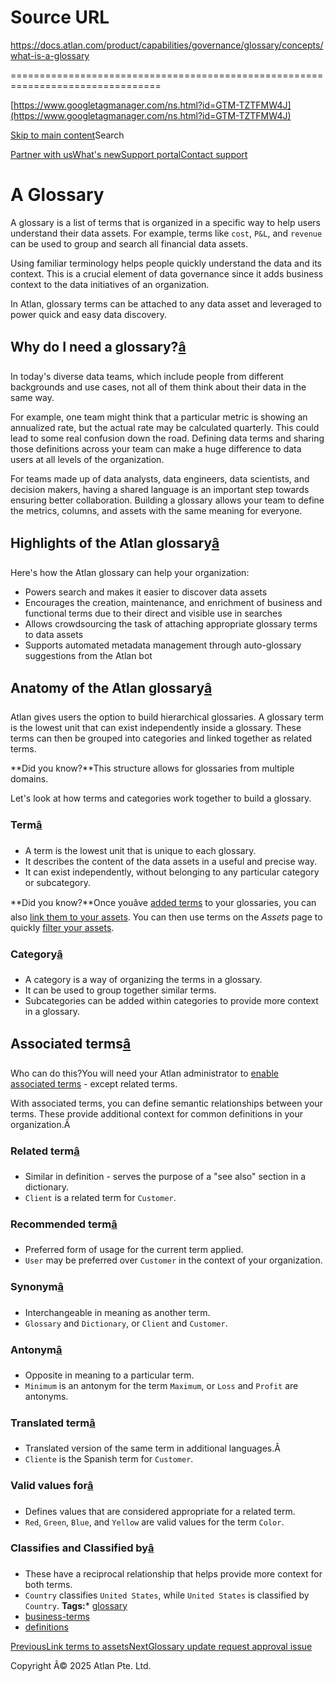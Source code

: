 # Source URL
https://docs.atlan.com/product/capabilities/governance/glossary/concepts/what-is-a-glossary

================================================================================

<!--
canonical: https://docs.atlan.com/product/capabilities/governance/glossary/concepts/what-is-a-glossary
link-alternate: https://docs.atlan.com/product/capabilities/governance/glossary/concepts/what-is-a-glossary
meta-description: A glossary is a list of terms that is organized in a specific way to help users understand their data assets. For example, terms like `cost`, `P&L`, and `revenue` can be used to group and search all financial data assets.
meta-docsearch:docusaurus_tag: docs-default-current
meta-docsearch:language: en
meta-docsearch:version: current
meta-docusaurus_locale: en
meta-docusaurus_tag: docs-default-current
meta-docusaurus_version: current
meta-generator: Docusaurus v3.8.1
meta-og-description: A glossary is a list of terms that is organized in a specific way to help users understand their data assets. For example, terms like `cost`, `P&L`, and `revenue` can be used to group and search all financial data assets.
meta-og-locale: en
meta-og-title: A Glossary | Atlan Documentation
meta-og-url: https://docs.atlan.com/product/capabilities/governance/glossary/concepts/what-is-a-glossary
meta-twitter:card: summary_large_image
meta-viewport: width=device-width,initial-scale=1
title: A Glossary | Atlan Documentation
-->

[https://www.googletagmanager.com/ns.html?id=GTM-TZTFMW4J](https://www.googletagmanager.com/ns.html?id=GTM-TZTFMW4J)

[Skip to main content](#__docusaurus_skipToContent_fallback)Search

[Partner with us](https://docs.google.com/forms/d/e/1FAIpQLScuAIhCm2GS7YFstrOjawbP8J7PUmOynQo7wI2yGCcCyEcVSw/viewform)[What's new](https://shipped.atlan.com/)[Support portal](https://atlan.zendesk.com/auth/v2/login/signin?return_to=https%3A%2F%2Fatlan.zendesk.com%2Fhc%2Fen-us&theme=hc&locale=en-us&brand_id=1900000425113&auth_origin=1900000425113%2Cfalse%2Ctrue)[Contact support](/support/submit-request)

A Glossary
==========

A glossary is a list of terms that is organized in a specific way to help users understand their data assets. For example, terms like `cost`, `P&L`, and `revenue` can be used to group and search all financial data assets.

Using familiar terminology helps people quickly understand the data and its context. This is a crucial element of data governance since it adds business context to the data initiatives of an organization.

In Atlan, glossary terms can be attached to any data asset and leveraged to power quick and easy data discovery.

Why do I need a glossary?[â](#why-do-i-need-a-glossary "Direct link to Why do I need a glossary?")
----------------------------------------------------------------------------------------------------

In today's diverse data teams, which include people from different backgrounds and use cases, not all of them think about their data in the same way.

For example, one team might think that a particular metric is showing an annualized rate, but the actual rate may be calculated quarterly. This could lead to some real confusion down the road. Defining data terms and sharing those definitions across your team can make a huge difference to data users at all levels of the organization.

For teams made up of data analysts, data engineers, data scientists, and decision makers, having a shared language is an important step towards ensuring better collaboration. Building a glossary allows your team to define the metrics, columns, and assets with the same meaning for everyone.

Highlights of the Atlan glossary[â](#highlights-of-the-atlan-glossary "Direct link to Highlights of the Atlan glossary")
--------------------------------------------------------------------------------------------------------------------------

Here's how the Atlan glossary can help your organization:

* Powers search and makes it easier to discover data assets
* Encourages the creation, maintenance, and enrichment of business and functional terms due to their direct and visible use in searches
* Allows crowdsourcing the task of attaching appropriate glossary terms to data assets
* Supports automated metadata management through auto\-glossary suggestions from the Atlan bot

Anatomy of the Atlan glossary[â](#anatomy-of-the-atlan-glossary "Direct link to Anatomy of the Atlan glossary")
-----------------------------------------------------------------------------------------------------------------

Atlan gives users the option to build hierarchical glossaries. A glossary term is the lowest unit that can exist independently inside a glossary. These terms can then be grouped into categories and linked together as related terms.

**Did you know?**This structure allows for glossaries from multiple domains.

Let's look at how terms and categories work together to build a glossary.

### Term[â](#term "Direct link to Term")

* A term is the lowest unit that is unique to each glossary.
* It describes the content of the data assets in a useful and precise way.
* It can exist independently, without belonging to any particular category or subcategory.

**Did you know?**Once youâve [added terms](/product/capabilities/governance/glossary/how-tos/set-up-glossaries#add-new-glossary-terms) to your glossaries, you can also [link them to your assets](/product/capabilities/governance/glossary/how-tos/link-terms-to-assets). You can then use terms on the *Assets* page to quickly [filter your assets](/product/capabilities/discovery/how-tos/use-the-filters-menu#terms).

### Category[â](#category "Direct link to Category")

* A category is a way of organizing the terms in a glossary.
* It can be used to group together similar terms.
* Subcategories can be added within categories to provide more context in a glossary.

Associated terms[â](#associated-terms "Direct link to Associated terms")
--------------------------------------------------------------------------

Who can do this?You will need your Atlan administrator to [enable associated terms](/product/integrations/identity-management/sso/how-tos/enable-associated-terms) \- except related terms.

With associated terms, you can define semantic relationships between your terms. These provide additional context for common definitions in your organization.Â

### Related term[â](#related-term "Direct link to Related term")

* Similar in definition \- serves the purpose of a "see also" section in a dictionary.
* `Client` is a related term for `Customer`.

### Recommended term[â](#recommended-term "Direct link to Recommended term")

* Preferred form of usage for the current term applied.
* `User` may be preferred over `Customer` in the context of your organization.

### Synonym[â](#synonym "Direct link to Synonym")

* Interchangeable in meaning as another term.
* `Glossary` and `Dictionary`, or `Client` and `Customer`.

### Antonym[â](#antonym "Direct link to Antonym")

* Opposite in meaning to a particular term.
* `Minimum` is an antonym for the term `Maximum`, or `Loss` and `Profit` are antonyms.

### Translated term[â](#translated-term "Direct link to Translated term")

* Translated version of the same term in additional languages.Â
* `Cliente` is the Spanish term for `Customer`.

### Valid values for[â](#valid-values-for "Direct link to Valid values for")

* Defines values that are considered appropriate for a related term.
* `Red`, `Green`, `Blue`, and `Yellow` are valid values for the term `Color`.

### Classifies and Classified by[â](#classifies-and-classified-by "Direct link to Classifies and Classified by")

* These have a reciprocal relationship that helps provide more context for both terms.
* `Country` classifies `United States`, while `United States` is classified by `Country`.
**Tags:*** [glossary](/tags/glossary)
* [business\-terms](/tags/business-terms)
* [definitions](/tags/definitions)

[PreviousLink terms to assets](/product/capabilities/governance/glossary/how-tos/link-terms-to-assets)[NextGlossary update request approval issue](/product/capabilities/governance/glossary/faq/glossary-approval-issue)

Copyright Â© 2025 Atlan Pte. Ltd.

